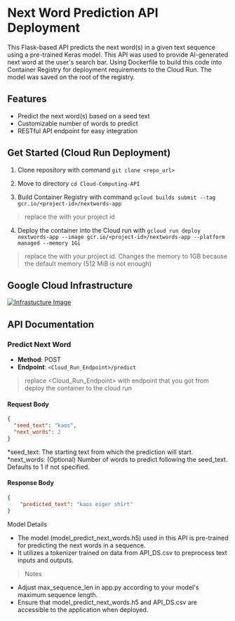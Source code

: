 # Next Word Prediction API Deployment

This Flask-based API predicts the next word(s) in a given text sequence using a pre-trained Keras model. This API was used to provide AI-generated next word at the user's search bar. Using Dockerfile to build this code into Container Registry for deployment requirements to the Cloud Run. The model was saved on the root of the registry.

## Features

- Predict the next word(s) based on a seed text
- Customizable number of words to predict
- RESTful API endpoint for easy integration

## Get Started (Cloud Run Deployment)

1. Clone repository with command `git clone <repo_url>`
2. Move to directory `cd Cloud-Computing-API`

3. Build Container Registry with command `gcloud builds submit --tag gcr.io/<project-id>/nextwords-app`
> replace the <project-id> with your project id

4. Deploy the container into the Cloud run with `gcloud run deploy nextwords-app --image gcr.io/<project-id>/nextwords-app --platform managed --memory 1Gi`
> replace the <project-id> with your project id. Changes the memory to 1GB because the default memory (512 MiB is not enough)

## Google Cloud Infrastructure
[![Infrastucture Image](Infrastucture/Lokal.ind%20Diagram.png)
](https://github.com/C241-PS127/Cloud-Computing-API/blob/main/Infrastucture/Lokal.ind%20Diagram.png)

## API Documentation

### Predict Next Word

- **Method**: POST
- **Endpoint**: `<Cloud_Run_Endpoint>/predict`
> replace <Cloud_Run_Endpoint> with endpoint that you got from deploy the container to the cloud run

#### Request Body
```json
{
  "seed_text": "kaos",
  "next_words": 2
}
```
*seed_text: The starting text from which the prediction will start.
*next_words: (Optional) Number of words to predict following the seed_text. Defaults to 1 if not specified.

#### Response Body
```json
{
    "predicted_text": "kaos eiger shirt"
}
```
Model Details
* The model (model_predict_next_words.h5) used in this API is pre-trained for predicting the next words in a sequence.
* It utilizes a tokenizer trained on data from API_DS.csv to preprocess text inputs and outputs.
> Notes
* Adjust max_sequence_len in app.py according to your model's maximum sequence length.
* Ensure that model_predict_next_words.h5 and API_DS.csv are accessible to the application when deployed.
